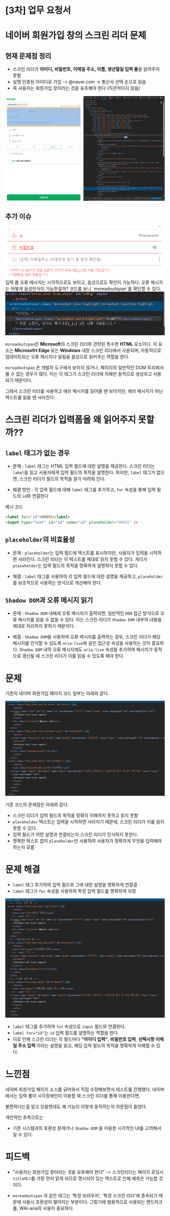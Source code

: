 # [3차] 업무 요청서


# 네이버 회원가입 창의 스크린 리더 문제

## 현재 문제점 정리

- 스크린 리더가 **아이디, 비밀번호, 이메일 주소, 이름, 생년월일 입력 폼**을 읽어주지 못함
- 실명 인증된 아이디로 가입 -> @naver.com -> 통신사 선택 순으로 읽음
- 즉 사용자는 회원가입 창이라는 것을 유추해야 한다 (직관적이지 않음)

<img src="web.png">

## 추가 이슈

<img src="web2.png">
입력 폼 오류 메시지는 시각적으로도 보이고, 음성으로도 확인이 가능하다. 오류 메시지는 어떻게 음성인식이 가능한걸까? 코드를 보니 `msreadoutspan`를 확인할 수 있다.

<img src="web3.png">


`msreadoutspan`은 **Microsoft**의 스크린 리더와 관련된 특수한 **HTML** 요소이다. 이 요소는 **Microsofrt Edge** 또는 **Windows** 내장 스크린 리더에서 사용되며,
자동적으로 업데이트되는 오류 메시지나 알림을 음성으로 읽어주는 역할을 한다.

`msreadoutspan` 은 개발자 도구에서 보이지 않거나, 페이지의 일반적인 DOM 트리에서 볼 수 없는 경우가 많다. 이는 이 태그가 스크린 리더에 의해만 동적으로 생성되고 사용되기 때문이다.

그래서 스크린 리더를 사용하고 에러 메시지를 읽어줄 땐 보이지만, 에러 메시지가 아닌 텍스트를 읽을 땐 사라진다.



# 스크린 리더가 입력폼을 왜 읽어주지 못할까??

## `label` 태그가 없는 경우
- 문제 : `label` 태그는 HTML 입력 필드에 대한 설명을 제공한다. 스크린 리더는 `label`을 읽고 사용자에게 입력 필드의 목적을 설명한다.
하지만, `label` 태그가 없으면, 스크린 리더가 필드의 목적을 알기 어려워 진다. 

- 해결 방안 : 각 입력 필드에 대해 `label` 태그를 추가하고, `for` 속성을 통해 입력 필드의 `id`와 연결한다

예시 코드

```html
<label for="id">아이디</label>
<input type="text" id="id" name="id" placeholder="아이디" />
```

## `placeholder`의 비효율성

- 문제 : `placeholder`는 입력 필드에 텍스트를 표시하지만, 사용자가 입력을 시작하면 사라진다. 스크린 리더는 이 텍스트를 제대로 읽지 못할 수 있다. 게다가
`placeholder`는 입력 필드의 목적을 명확하게 설명하지 못할 수 있다.

- 해결 : `label` 태그를 사용하여 각 입력 필드에 대한 설명을 제공하고, `placeholder`를 보조적으로 사용하는 방식으로 개선해야 한다.


## `Shadow DOM`과 오류 메시지 읽기

- 문제 : `Shadow DOM` 내에세 오류 메시지가 출력되면, 일반적인 `DOM` 접근 방식으로 오류 메시지를 읽을 수 없을 수 있다. 이는 스크린 리더가 `Shadow DOM` 내부의 내용을 제대로 처리하지 못하기 때문이다.

- 해결 : `Shadow DOM`을 사용하여 오류 메시지를 출력하는 경우, 스크린 리더가 해당 메시지를 인식할 수 있도록 `aria-live`와 같은 접근성 속성을 사용하는 것이 중요하다. `Shadow DOM` 내의 오류 메시지에도 `aria-live` 속성을 추가하여 메시지가 동적으로 갱신될 때 스크린 리더가 이를 읽을 수 있도록 해야 한다.



# 문제 

기존의 네이버 회원가입 페이지 코드 일부는 아래와 같다.

<img src="web4.png">


기존 코드의 문제점은 아래와 같다.
- 스크린 리더가 입력 필드의 목적을 정확히 이해하지 못하고 읽지 못함
- `placeholder` 텍스트는 입력을 시작하면 사라지기 때문에, 스크린 리더가 이를 읽지 못할 수 있다.
- 입력 필드가 어떤 설명과 연결되는지 스크린 리더가 인식하지 못한다.
- 명확한 텍스트 없이 `placeholder`만 사용하여 사용자가 정확하게 무엇을 입력해야 하는지 모름

# 문제 해결

- `label` 태그 추가하여 입력 필드와 그에 대한 설명을 명확하게 연결결
- `label` 태그가 `for` 속성을 사용하여 특정 입력 필드를 명확하게 지정

<img src="web5.png">

- `label` 태그를 추가하여 `for` 속성으로 `input` 필드와 연결된다. 
- `label for="id"`는 `id` 입력 필드를 설명하는 역할을 한다.
- 이로 인해 스크린 리더는 각 필드마다 **"아이디 입력"**, **비밀번호 입력**, **선택사항 이메일 주소 입력** 이라는 설명을 읽고, 해당 입력 필드의 목적을 명확하게 이해할 수 있다.


# 느낀점

네이버 회원가입 페이지 소스를 긁어와서 직접 수정해보면서 테스트를 진행했다. 네이버에서는 입력 폼이 시각장애인이 이용할 때 스크린 리더를 통해 이용한다면,

불편하다는걸 알고 있을텐데도 왜 기능이 이렇게 동작하는지 의문점이 들었다.

개인적인 추측으로는 

- 기존 시스템과의 호환성 문제거나 `Shadow DOM` 을 이용한 시각적인 UI를 고려해서 일 수 있다.




# 피드백

- "사용자는 회원가입 창이라는 것을 유추해야 한다" -> 스크린리더는 페이지 로딩시 `title태그`를 가장 먼저 읽게 되므로 명시되어 있는 텍스트로 인해 예측은 가능할 것이다.

- `msreadoutspan` 과 같은 태그는 '특정 브라우저', '특정 스크린 리더'에 종속되기 때문에 사용시 호환성이 떨어지는 부분이다. 그렇기에 범용적으로 사용되는 랜드마크롤, WAI-aria의 사용이 중요하다.


